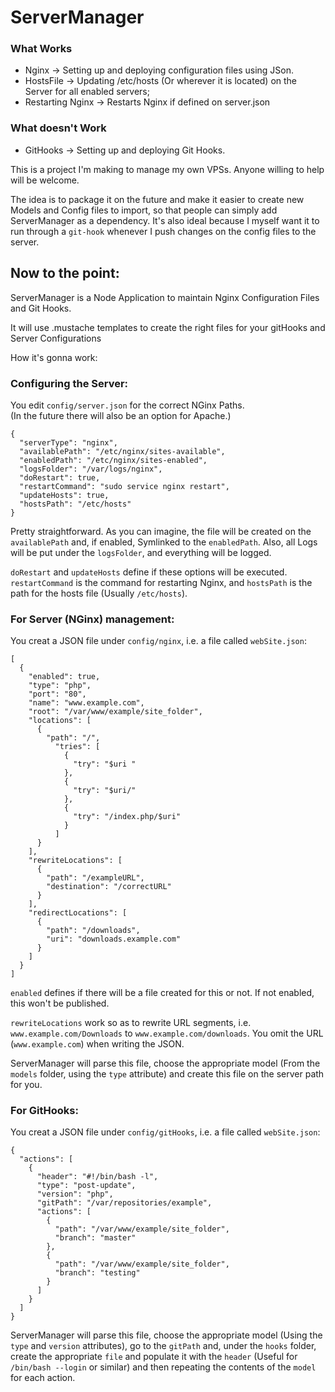 ServerManager
=============

### What Works

* Nginx -> Setting up and deploying configuration files using JSon.
* HostsFile -> Updating /etc/hosts (Or wherever it is located) on the Server for all enabled servers;
* Restarting Nginx -> Restarts Nginx if defined on server.json

### What doesn't Work

* GitHooks -> Setting up and deploying Git Hooks.


This is a project I'm making to manage my own VPSs. Anyone willing to help will be welcome.

The idea is to package it on the future and make it easier to create new Models and Config files to import, so that people can simply add ServerManager as a dependency. It's also ideal because I myself want it to run through a `git-hook` whenever I push changes on the config files to the server.


Now to the point:
---------------------

ServerManager is a Node Application to maintain Nginx Configuration Files and Git Hooks.

It will use .mustache templates to create the right files for your gitHooks and Server Configurations

How it's gonna work:

### Configuring the Server:

You edit `config/server.json` for the correct NGinx Paths.  
(In the future there will also be an option for Apache.)

    {
      "serverType": "nginx",
      "availablePath": "/etc/nginx/sites-available",
      "enabledPath": "/etc/nginx/sites-enabled",
      "logsFolder": "/var/logs/nginx",
      "doRestart": true,
      "restartCommand": "sudo service nginx restart",
      "updateHosts": true,
      "hostsPath": "/etc/hosts"
    }


Pretty straightforward. As you can imagine, the file will be created on the `availablePath` and, if enabled, Symlinked to the `enabledPath`. Also, all Logs will be put under the `logsFolder`, and everything will be logged.

`doRestart` and `updateHosts` define if these options will be executed.
`restartCommand` is the command for restarting Nginx, and `hostsPath` is the path for the hosts file (Usually `/etc/hosts`).

### For Server (NGinx) management:

You creat a JSON file under `config/nginx`, i.e. a file called `webSite.json`:

    [
      {
        "enabled": true,
        "type": "php",
        "port": "80",
        "name": "www.example.com",
        "root": "/var/www/example/site_folder",
        "locations": [
          {
            "path": "/",
              "tries": [
                {
                  "try": "$uri "
                },
                {
                  "try": "$uri/"
                },
                {
                  "try": "/index.php/$uri"
                }
              ]
          }
        ],
        "rewriteLocations": [
          {
            "path": "/exampleURL",
            "destination": "/correctURL"
          }
        ],
        "redirectLocations": [
          {
            "path": "/downloads",
            "uri": "downloads.example.com"
          }
        ]
      }
    ]


`enabled` defines if there will be a file created for this or not. If not enabled, this won't be published.

`rewriteLocations` work so as to rewrite URL segments, i.e. `www.example.com/Downloads` to `www.example.com/downloads`. You omit the URL (`www.example.com`) when writing the JSON.

ServerManager will parse this file, choose the appropriate model (From the `models` folder, using the `type` attribute) and create this file on the server path for you.


### For GitHooks:

You creat a JSON file under `config/gitHooks`, i.e. a file called `webSite.json`:

    {
      "actions": [
        {
          "header": "#!/bin/bash -l",
          "type": "post-update",
          "version": "php",
          "gitPath": "/var/repositories/example",
          "actions": [
            {
              "path": "/var/www/example/site_folder",
              "branch": "master"
            },
            {
              "path": "/var/www/example/site_folder",
              "branch": "testing"
            }
          ]
        }
      ]
    }

ServerManager will parse this file, choose the appropriate model (Using the `type` and `version` attributes), go to the `gitPath` and, under the `hooks` folder, create the appropriate `file` and populate it with the `header` (Useful for `/bin/bash --login` or similar) and then repeating the contents of the `model` for each action.